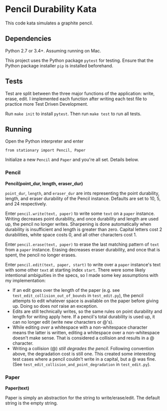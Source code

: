 # Pencil Durability Kata
This code kata simulates a graphite pencil.

## Dependencies
Python 2.7 or 3.4+. Assuming running on Mac.

This project uses the Python package `pytest` for testing. Ensure that the Python package installer `pip` is installed beforehand.

## Tests
Test are split between the three major functions of the application: write, erase, edit. I implemented each function after writing each test file to practice more Test Driven Development.

Run `make init` to install `pytest`. Then run `make test` to run all tests.

## Running
Open the Python interpreter and enter
```
from stationary import Pencil, Paper
```
Initialize a new `Pencil` and `Paper` and you're all set. Details below.

### Pencil
**Pencil(point_dur, length, eraser_dur)**

`point_dur`, `length`, and `eraser_dur` are ints representing the point durability, length, and eraser durability of the Pencil instance. Defaults are set to 10, 5, and 24 respectively.

Enter `pencil.write(text, paper)` to write some `text` on a `paper` instance. Writing decreases point durability, and once durability and length are used up, the pencil no longer writes. Sharpening is done automatically when durability is insufficient and length is greater than zero. Capital letters cost 2 durabilities, white space costs 0, and all other characters cost 1.

Enter `pencil.erase(text, paper)` to erase the last matching pattern of `text` from a `paper` instance. Erasing decreases eraser durability, and once that is spent, the pencil no longer erases.

Enter `pencil.edit(text, paper, start)` to write over a `paper` instance's text with some other `text` at starting index `start`. There were some likely intentional ambiguities in the specs, so I made some key assumptions with my implementation:
- If an edit goes over the length of the paper (e.g. see `test_edit_collision_out_of_bounds` in `test_edit.py`), the pencil attempts to edit whatever space is available on the paper before giving up. Doing so does *not* raise an exception.
- Edits are still technically writes, so the same rules on point durability and length for writing apply here. If a pencil's total durability is used up, it can no longer edit (write new characters or @'s).
- While editing *over* a whitespace with a non-whitespace character means the latter is written, editing a whitespace over a non-whitespace doesn't make sense. That is considered a collision and results in a @ character.
- Writing a collision (@) *still degrades the pencil*. Following convention above, the degradation cost is still one. This created some interesting test cases where a pencil couldn't write in a capital, but a @ was fine. (See `test_edit_collision_and_point_degradation` in `test_edit.py`).

### Paper
**Paper(text)**

Paper is simply an abstraction for the string to write/erase/edit. The default string is the empty string.
